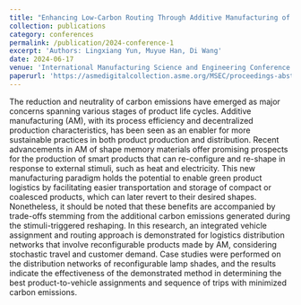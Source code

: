 ```yaml
---
title: "Enhancing Low-Carbon Routing Through Additive Manufacturing of Reconfigurable Products: An Exploratory Study"
collection: publications
category: conferences
permalink: /publication/2024-conference-1
excerpt: 'Authors: Lingxiang Yun, Muyue Han, Di Wang'
date: 2024-06-17
venue: 'International Manufacturing Science and Engineering Conference'
paperurl: 'https://asmedigitalcollection.asme.org/MSEC/proceedings-abstract/MSEC2024/88100/1203267'
---
```


The reduction and neutrality of carbon emissions have emerged as major concerns spanning various stages of product life cycles. Additive manufacturing (AM), with its process efficiency and decentralized production characteristics, has been seen as an enabler for more sustainable practices in both product production and distribution. Recent advancements in AM of shape memory materials offer promising prospects for the production of smart products that can re-configure and re-shape in response to external stimuli, such as heat and electricity. This new manufacturing paradigm holds the potential to enable green product logistics by facilitating easier transportation and storage of compact or coalesced products, which can later revert to their desired shapes. Nonetheless, it should be noted that these benefits are accompanied by trade-offs stemming from the additional carbon emissions generated during the stimuli-triggered reshaping. In this research, an integrated vehicle assignment and routing approach is demonstrated for logistics distribution networks that involve reconfigurable products made by AM, considering stochastic travel and customer demand. Case studies were performed on the distribution networks of reconfigurable lamp shades, and the results indicate the effectiveness of the demonstrated method in determining the best product-to-vehicle assignments and sequence of trips with minimized carbon emissions.
